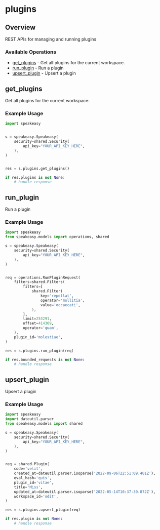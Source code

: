 # plugins

## Overview

REST APIs for managing and running plugins

### Available Operations

* [get_plugins](#get_plugins) - Get all plugins for the current workspace.
* [run_plugin](#run_plugin) - Run a plugin
* [upsert_plugin](#upsert_plugin) - Upsert a plugin

## get_plugins

Get all plugins for the current workspace.

### Example Usage

```python
import speakeasy


s = speakeasy.Speakeasy(
    security=shared.Security(
        api_key="YOUR_API_KEY_HERE",
    ),
)


res = s.plugins.get_plugins()

if res.plugins is not None:
    # handle response
```

## run_plugin

Run a plugin

### Example Usage

```python
import speakeasy
from speakeasy.models import operations, shared

s = speakeasy.Speakeasy(
    security=shared.Security(
        api_key="YOUR_API_KEY_HERE",
    ),
)


req = operations.RunPluginRequest(
    filters=shared.Filters(
        filters=[
            shared.Filter(
                key='repellat',
                operator='mollitia',
                value='occaecati',
            ),
        ],
        limit=253291,
        offset=414369,
        operator='quam',
    ),
    plugin_id='molestiae',
)

res = s.plugins.run_plugin(req)

if res.bounded_requests is not None:
    # handle response
```

## upsert_plugin

Upsert a plugin

### Example Usage

```python
import speakeasy
import dateutil.parser
from speakeasy.models import shared

s = speakeasy.Speakeasy(
    security=shared.Security(
        api_key="YOUR_API_KEY_HERE",
    ),
)


req = shared.Plugin(
    code='velit',
    created_at=dateutil.parser.isoparse('2022-09-06T22:51:09.401Z'),
    eval_hash='quis',
    plugin_id='vitae',
    title='Miss',
    updated_at=dateutil.parser.isoparse('2022-05-14T10:37:30.872Z'),
    workspace_id='odit',
)

res = s.plugins.upsert_plugin(req)

if res.plugin is not None:
    # handle response
```
